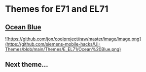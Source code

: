 # Themes for E71 and EL71
## [Ocean Blue](https://github.com/siemens-mobile-hacks/UI-Themes/raw/refs/heads/main/Themes/E_EL71/Ocean%20Blue.sdt)
![https://github.com/jon/coolproject/raw/master/image/image.png](https://github.com/siemens-mobile-hacks/UI-Themes/blob/main/Themes/E_EL71/Ocean%20Blue.png)
## Next theme...
